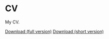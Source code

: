 # CV

My CV.

[Download (full version)](https://github.com/kapitanov/cv/releases/latest/download/cv.pdf)
[Download (short version)](https://github.com/kapitanov/cv/releases/latest/download/cv-excerpt.pdf)
